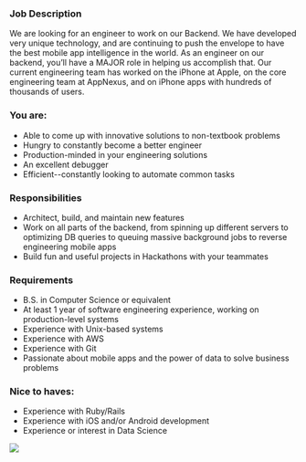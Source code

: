 


### Job Description
We are looking for an engineer to work on our Backend. We have developed very unique technology, and are continuing to push the envelope to have the best mobile app intelligence in the world. As an engineer on our backend, you’ll have a MAJOR role in helping us accomplish that. Our current engineering team has worked on the iPhone at Apple, on the core engineering team at AppNexus, and on iPhone apps with hundreds of thousands of users.

### You are:
+ Able to come up with innovative solutions to non-textbook problems
+ Hungry to constantly become a better engineer
+ Production-minded in your engineering solutions
+ An excellent debugger
+ Efficient--constantly looking to automate common tasks

### Responsibilities
+ Architect, build, and maintain new features
+ Work on all parts of the backend, from spinning up different servers to optimizing DB queries to queuing massive background jobs to reverse engineering mobile apps
+ Build fun and useful projects in Hackathons with your teammates

### Requirements
+ B.S. in Computer Science or equivalent
+ At least 1 year of software engineering experience, working on production-level systems
+ Experience with Unix-based systems
+ Experience with AWS
+ Experience with Git
+ Passionate about mobile apps and the power of data to solve business problems

### Nice to haves:
+ Experience with Ruby/Rails
+ Experience with iOS and/or Android development
+ Experience or interest in Data Science


[<img src='https://dabuttonfactory.com/button.png?t=Apply&f=Calibri-Bold&ts=24&tc=fff&tshs=1&tshc=000&hp=20&vp=8&c=5&bgt=gradient&bgc=3d85c6&ebgc=073763'>](https://letsrockit.co/users/auth/github?job_id=twlnahr5ifnpz25hba-backend-engineer-ruby)
